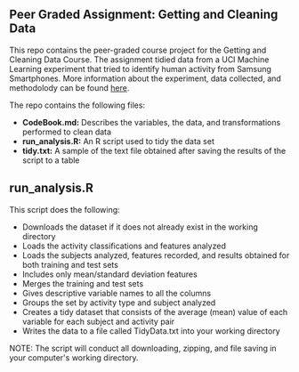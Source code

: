 ## Peer Graded Assignment: Getting and Cleaning Data

This repo contains the peer-graded course project for the Getting and Cleaning Data Course.
The assignment tidied data from a UCI Machine Learning experiment that tried to identify human activity from Samsung Smartphones.
More information about the experiment, data collected, and methodolody can be found [here](https://archive.ics.uci.edu/ml/datasets/Human+Activity+Recognition+Using+Smartphones).

The repo contains the following files:
- **CodeBook.md:** Describes the variables, the data, and transformations performed to clean data
- **run_analysis.R:** An R script used to tidy the data set
- **tidy.txt:** A sample of the text file obtained after saving the results of the script to a table


## run_analysis.R
This script does the following:
- Downloads the dataset if it does not already exist in the working directory
- Loads the activity classifications and features analyzed
- Loads the subjects analyzed, features recorded, and results obtained for both training and test sets
- Includes only mean/standard deviation features
- Merges the training and test sets
- Gives descriptive variable names to all the columns
- Groups the set by activity type and subject analyzed
- Creates a tidy dataset that consists of the average (mean) value of each variable for each subject and activity pair
- Writes the data to a file called TidyData.txt into your working directory

NOTE: The script will conduct all downloading, zipping, and file saving in your computer's working directory.
